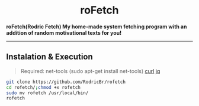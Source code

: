 <h1 align="center">roFetch</h2>

**roFetch(Rodric Fetch) My home-made system fetching program with an addition of random motivational texts for you!**

<hr>

## Instalation & Execution <br>

> Required:
> net-tools (sudo apt-get install net-tools)
> [curl](https://curl.se/docs/install.html)
> [jq](https://stedolan.github.io/jq/download/)

```bash
git clone https://github.com/RodricBr/rofetch
cd rofetch/;chmod +x rofetch
sudo mv rofetch /usr/local/bin/
rofetch
```
